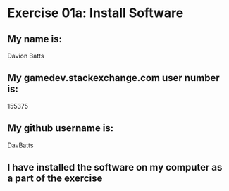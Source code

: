 # Exercise 01a: Install Software

## My name is:
Davion Batts

## My gamedev.stackexchange.com user number is:
155375

## My github username is:
DavBatts

## I have installed the software on my computer as a part of the exercise
